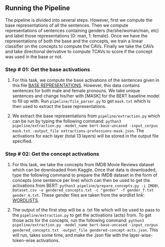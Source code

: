 ## Running the Pipeline

The pipeline is divided into several steps. However, first we compute the base representations of all the sentences. 
Then we compute representations of sentences containing genders (he/she/woman/man, etc) and label those representations {0: man, 1: female}.
Once we have the representations of both the base and the concepts, we train a linear classifier on the concepts to compute the CAVs.
Finally we take the CAVs and take directional derivative to compute TCAVs to score if the concept was used in the base or not.


### Step # 01: Get the base activations

1. For this task, we compute the base activations of the sentences given in this file <a href="https://github.com/DCSaunders/gender-debias/blob/master/data/handcrafted/handcrafted.ende">BASE REPRESENTATIONS</a>. However, this data contains sentences for both male and female pronouns. We take unique sentences and change his/her with [MASK] for the BERT baseline model to fill up with. Run ```pipeline/file_parser.py``` to get ```mask.txt``` which is then used to extract the base representations.

2. We extract the base representations from ```pipeline/extraction.py``` which can be run by typing the following command: ```python3 pipeline/extraction.py -model_name bert-base-uncased -input_corpus mask.txt -output_file extractions-professions-mask.json```. The activations for each layer (total 13 layers) will be stored in the output file specified.

### Step # 02: Get the concept activations

1. For this task, we take the concepts from IMDB Movie Reviews dataset which can be downloaded from Kaggle. Once that data is downloaded, type the following command to prepare the IMDB dataset in the form of concepts (one sentence per line) which can then be used to get the activations from BERT: ```python3 pipeline/prepare_concepts.py -i IMDB\ Dataset.csv -o gendered_concepts.txt -c "gender" -f gender_f.txt gender_m.txt```. These gender files are taken from the wordlist link: <a href="http://modelai.gettysburg.edu/2020/weat/student_materials/wordlists/">WORDLISTS</a>. 

2. The output of the first step will be a .txt file which will be used to pass to the ```pipeline/extraction.py``` to get the activations (acts) from. To get those acts for the concepts, run the following command: ```python3 pipeline/extraction.py -model_name bert-base-uncased -input_corpus gendered_concepts.txt -output_file gendered-concept-acts.json```. This will run, takes some time, and make the .json file with the layer-wise-token-wise activations.
